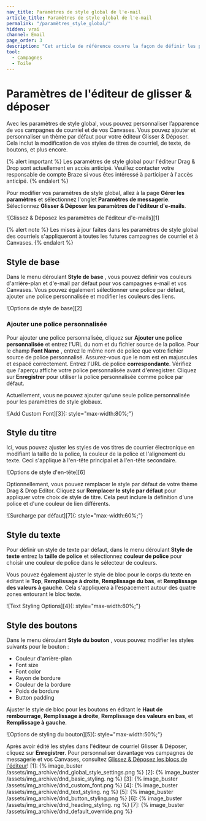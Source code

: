 ```yaml
---
nav_title: Paramètres de style global de l'e-mail
article_title: Paramètres de style global de l'e-mail
permalink: "/paramètres_style_global/"
hidden: vrai
channel: Email
page_order: 3
description: "Cet article de référence couvre la façon de définir les paramètres de style de courriel global pour vos campagnes et Canvases."
tool:
  - Campagnes
  - Toile
---
```


# Paramètres de l'éditeur de glisser & déposer

Avec les paramètres de style global, vous pouvez personnaliser l’apparence de vos campagnes de courriel et de vos Canvases. Vous pouvez ajouter et personnaliser un thème par défaut pour votre éditeur Glisser & Déposer. Cela inclut la modification de vos styles de titres de courriel, de texte, de boutons, et plus encore.

{% alert important %}
Les paramètres de style global pour l'éditeur Drag & Drop sont actuellement en accès anticipé. Veuillez contacter votre responsable de compte Braze si vous êtes intéressé à participer à l'accès anticipé.
{% endalert %}

Pour modifier vos paramètres de style global, allez à la page **Gérer les paramètres** et sélectionnez l'onglet **Paramètres de messagerie**. Sélectionnez **Glisser & Déposer les paramètres de l'éditeur d'e-mails**.

!\[Glissez & Déposez les paramètres de l'éditeur d'e-mails\]\[1\]

{% alert note %}
Les mises à jour faites dans les paramètres de style global des courriels s'appliqueront à toutes les futures campagnes de courriel et à Canvases.
{% endalert %}

## Style de base

Dans le menu déroulant **Style de base** , vous pouvez définir vos couleurs d'arrière-plan et d'e-mail par défaut pour vos campagnes e-mail et vos Canvases. Vous pouvez également sélectionner une police par défaut, ajouter une police personnalisée et modifier les couleurs des liens.

!\[Options de style de base\]\[2\]

### Ajouter une police personnalisée
Pour ajouter une police personnalisée, cliquez sur **Ajouter une police personnalisée** et entrez l'URL du nom et du fichier source de la police. Pour le champ **Font Name** , entrez le même nom de police que votre fichier source de police personnalisé. Assurez-vous que le nom est en majuscules et espacé correctement. Entrez l'URL de police **correspondante**. Vérifiez que l'aperçu affiche votre police personnalisée avant d'enregistrer. Cliquez sur **Enregistrer** pour utiliser la police personnalisée comme police par défaut.

Actuellement, vous ne pouvez ajouter qu'une seule police personnalisée pour les paramètres de style globaux.

!\[Add Custom Font\]\[3\]{: style="max-width:80%;"}

## Style du titre
Ici, vous pouvez ajuster les styles de vos titres de courrier électronique en modifiant la taille de la police, la couleur de la police et l'alignement du texte. Ceci s'applique à l'en-tête principal et à l'en-tête secondaire.

!\[Options de style d'en-tête\]\[6\]

Optionnellement, vous pouvez remplacer le style par défaut de votre thème Drag & Drop Editor. Cliquez sur **Remplacer le style par défaut** pour appliquer votre choix de style de titre. Cela peut inclure la définition d'une police et d'une couleur de lien différents.

!\[Surcharge par défaut\]\[7\]{: style="max-width:60%;"}

## Style du texte
Pour définir un style de texte par défaut, dans le menu déroulant **Style de texte** entrez la **taille de police** et sélectionnez **couleur de police** pour choisir une couleur de police dans le sélecteur de couleurs.

Vous pouvez également ajuster le style de bloc pour le corps du texte en éditant le **Top**, **Remplissage à droite**, **Remplissage du bas**, et **Remplissage des valeurs à gauche**. Cela s'appliquera à l'espacement autour des quatre zones entourant le bloc texte.

!\[Text Styling Options\]\[4\]{: style="max-width:60%;"}

## Style des boutons

Dans le menu déroulant **Style du bouton** , vous pouvez modifier les styles suivants pour le bouton :
- Couleur d'arrière-plan
- Font size
- Font color
- Rayon de bordure
- Couleur de la bordure
- Poids de bordure
- Button padding

Ajuster le style de bloc pour les boutons en éditant le **Haut de rembourrage**, **Remplissage à droite**, **Remplissage des valeurs en bas**, et **Remplissage à gauche**.

!\[Options de styling du bouton\]\[5\]{: style="max-width:50%;"}

Après avoir édité les styles dans l'éditeur de courriel Glisser & Déposer, cliquez sur **Enregistrer**. Pour personnaliser davantage vos campagnes de messagerie et vos Canvases, consultez [Glissez & Déposez les blocs de l'éditeur][8]!
[1]: {% image_buster /assets/img_archive/dnd_global_style_settings.png %} [2]: {% image_buster /assets/img_archive/dnd_basic_styling. ng %} [3]: {% image_buster /assets/img_archive/dnd_custom_font.png %} [4]: {% image_buster /assets/img_archive/dnd_text_styling. ng %} [5]: {% image_buster /assets/img_archive/dnd_button_styling.png %} [6]: {% image_buster /assets/img_archive/dnd_heading_styling. ng %} [7]: {% image_buster /assets/img_archive/dnd_default_override.png %}

[8]: {{site.baseurl}}/user_guide/message_building_by_channel/email/drag_and_drop/dnd_editor_blocks